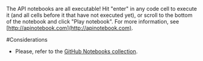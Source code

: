 The API notebooks are all executable! Hit "enter" in any code cell to execute it (and all cells before it that have not executed yet), or scroll to the bottom of the notebook and click "Play notebook". For more information, see [http://apinotebook.com](http://apinotebook.com).

#Considerations

- Please, refer to the [GitHub Notebooks collection](https://anypoint.mulesoft.com/apiplatform/popular/#/portals/apis/7782/versions/7918).

